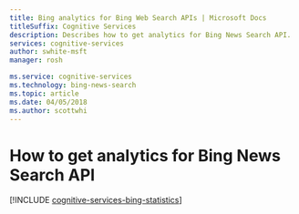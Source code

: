 ```yaml
---
title: Bing analytics for Bing Web Search APIs | Microsoft Docs
titleSuffix: Cognitive Services
description: Describes how to get analytics for Bing News Search API. 
services: cognitive-services
author: swhite-msft
manager: rosh

ms.service: cognitive-services
ms.technology: bing-news-search
ms.topic: article
ms.date: 04/05/2018
ms.author: scottwhi
---
```


# How to get analytics for Bing News Search API

[!INCLUDE [cognitive-services-bing-statistics](../../../includes/cognitive-services-bing-statistics.md)]